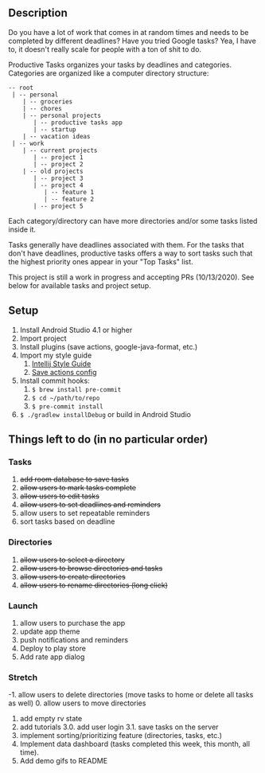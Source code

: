## Description
Do you have a lot of work that comes in at random times and needs to be completed
by different deadlines? Have you tried Google tasks? Yea, I have to, it doesn't really
scale for people with a ton of shit to do.

Productive Tasks organizes your tasks by deadlines and categories. Categories are organized like
a computer directory structure:
```
-- root
 | -- personal
    | -- groceries
    | -- chores
    | -- personal projects
       | -- productive tasks app
       | -- startup
    | -- vacation ideas
 | -- work
    | -- current projects
       | -- project 1
       | -- project 2
    | -- old projects
       | -- project 3
       | -- project 4
          | -- feature 1
          | -- feature 2
       | -- project 5
```

Each category/directory can have more directories and/or some tasks listed inside it.

Tasks generally have deadlines associated with them. For the tasks that don't have deadlines,
productive tasks offers a way to sort tasks such that the highest priority ones appear in
your "Top Tasks" list.

This project is still a work in progress and accepting PRs (10/13/2020). See below for available
tasks and project setup.

## Setup
1. Install Android Studio 4.1 or higher
2. Import project
3. Install plugins (save actions, google-java-format, etc.)
4. Import my style guide
    1. [Intellij Style Guide](https://github.com/calderwoodra/intellij-java-style-guides/blob/master/GJF.xml)
    2. [Save actions config](https://github.com/calderwoodra/intellij-java-style-guides/blob/master/Screen%20Shot%202020-10-15%20at%2012.48.55%20AM.png)
5. Install commit hooks:
    1. `$ brew install pre-commit`
    2. `$ cd ~/path/to/repo`
    3. `$ pre-commit install`
6. `$ ./gradlew installDebug` or build in Android Studio

## Things left to do (in no particular order)
### Tasks
1. ~~add room database to save tasks~~
2. ~~allow users to mark tasks complete~~
3. ~~allow users to edit tasks~~
4. ~~allow users to set deadlines and reminders~~
5. allow users to set repeatable reminders
6. sort tasks based on deadline

### Directories
1. ~~allow users to select a directory~~
2. ~~allow users to browse directories and tasks~~
3. ~~allow users to create directories~~
4. ~~allow users to rename directories (long click)~~

### Launch
1. allow users to purchase the app
2. update app theme
3. push notifications and reminders
4. Deploy to play store
5. Add rate app dialog

### Stretch
-1. allow users to delete directories (move tasks to home or delete all tasks as well)
0. allow users to move directories
1. add empty rv state
2. add tutorials
3.0. add user login
3.1. save tasks on the server
4. implement sorting/prioritizing feature (directories, tasks, etc.)
5. Implement data dashboard (tasks completed this week, this month, all time).
6. Add demo gifs to README
